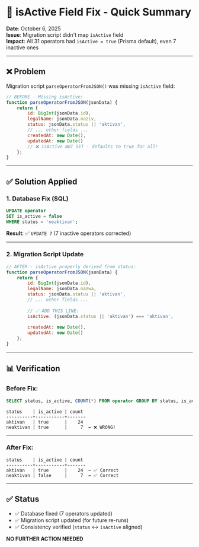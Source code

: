 # 🔧 isActive Field Fix - Quick Summary

**Date**: October 6, 2025  
**Issue**: Migration script didn't map `isActive` field  
**Impact**: All 31 operators had `isActive = true` (Prisma default), even 7 inactive ones  

---

## ❌ Problem

Migration script `parseOperatorFromJSON()` was missing `isActive` field:

```javascript
// BEFORE - Missing isActive:
function parseOperatorFromJSON(jsonData) {
    return {
        id: BigInt(jsonData.id),
        legalName: jsonData.naziv,
        status: jsonData.status || 'aktivan',
        // ... other fields ...
        createdAt: new Date(),
        updatedAt: new Date()
        // ❌ isActive NOT SET - defaults to true for all!
    };
}
```

---

## ✅ Solution Applied

### 1. Database Fix (SQL)

```sql
UPDATE operator 
SET is_active = false 
WHERE status = 'neaktivan';
```

**Result**: ✅ `UPDATE 7` (7 inactive operators corrected)

---

### 2. Migration Script Update

```javascript
// AFTER - isActive properly derived from status:
function parseOperatorFromJSON(jsonData) {
    return {
        id: BigInt(jsonData.id),
        legalName: jsonData.nazwa,
        status: jsonData.status || 'aktivan',
        // ... other fields ...
        
        // ✅ ADD THIS LINE:
        isActive: (jsonData.status || 'aktivan') === 'aktivan',
        
        createdAt: new Date(),
        updatedAt: new Date()
    };
}
```

---

## 📊 Verification

### Before Fix:
```sql
SELECT status, is_active, COUNT(*) FROM operator GROUP BY status, is_active;
```

```
status    | is_active | count
----------+-----------+-------
aktivan   | true      |    24
neaktivan | true      |     7  ← ❌ WRONG!
```

---

### After Fix:
```
status    | is_active | count
----------+-----------+-------
aktivan   | true      |    24  ← ✅ Correct
neaktivan | false     |     7  ← ✅ Correct
```

---

## ✅ Status

- ✅ Database fixed (7 operators updated)
- ✅ Migration script updated (for future re-runs)
- ✅ Consistency verified (`status` ↔ `isActive` aligned)

**NO FURTHER ACTION NEEDED**
